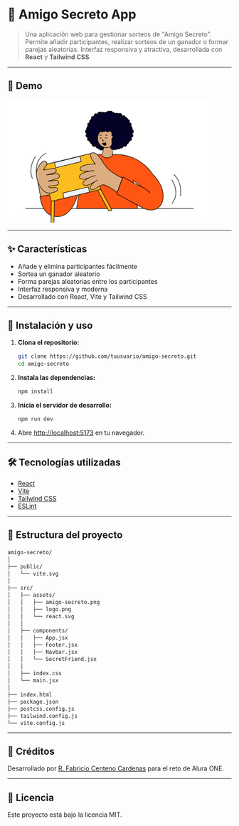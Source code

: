 

# 🎁 Amigo Secreto App

> Una aplicación web para gestionar sorteos de "Amigo Secreto". Permite añadir participantes, realizar sorteos de un ganador o formar parejas aleatorias. Interfaz responsiva y atractiva, desarrollada con **React** y **Tailwind CSS**.

---

## 📸 Demo

![Demo Amigo Secreto](src/assets/amigo-secreto.png)

---

## ✨ Características

- Añade y elimina participantes fácilmente
- Sortea un ganador aleatorio
- Forma parejas aleatorias entre los participantes
- Interfaz responsiva y moderna
- Desarrollado con React, Vite y Tailwind CSS

---

## 🚀 Instalación y uso

1. **Clona el repositorio:**
   ```bash
   git clone https://github.com/tuusuario/amigo-secreto.git
   cd amigo-secreto
   ```
2. **Instala las dependencias:**
   ```bash
   npm install
   ```
3. **Inicia el servidor de desarrollo:**
   ```bash
   npm run dev
   ```
4. Abre [http://localhost:5173](http://localhost:5173) en tu navegador.

---

## 🛠️ Tecnologías utilizadas

- [React](https://react.dev/)
- [Vite](https://vitejs.dev/)
- [Tailwind CSS](https://tailwindcss.com/)
- [ESLint](https://eslint.org/)

---

## 📂 Estructura del proyecto

```
amigo-secreto/
│
├── public/
│   └── vite.svg
│
├── src/
│   ├── assets/
│   │   ├── amigo-secreto.png
│   │   ├── logo.png
│   │   └── react.svg
│   │
│   ├── components/
│   │   ├── App.jsx
│   │   ├── Footer.jsx
│   │   ├── Navbar.jsx
│   │   └── SecretFriend.jsx
│   │
│   ├── index.css
│   └── main.jsx
│
├── index.html
├── package.json
├── postcss.config.js
├── tailwind.config.js
└── vite.config.js
```

---

## 🤝 Créditos

Desarrollado por [R. Fabricio Centeno Cardenas](https://github.com/rcentenoc) para el reto de Alura ONE.

---

## 📄 Licencia

Este proyecto está bajo la licencia MIT.

